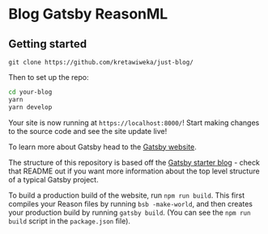 # Blog Gatsby ReasonML

## Getting started

`git clone https://github.com/kretawiweka/just-blog/`

Then to set up the repo:

```bash
cd your-blog
yarn 
yarn develop
```

Your site is now running at `https://localhost:8000/`! Start making changes to the source code and see the site update live!

To learn more about Gatsby head to the [Gatsby website](https://www.gatsbyjs.org/).

The structure of this repository is based off the [Gatsby starter blog](https://github.com/gatsbyjs/gatsby-starter-blog) - check that README out if you want more information about the top level structure of a typical Gatsby project.

To build a production build of the website, run `npm run build`. This first compiles your Reason files by running `bsb -make-world`, and then creates your production build by running `gatsby build`. (You can see the `npm run build` script in the `package.json` file).